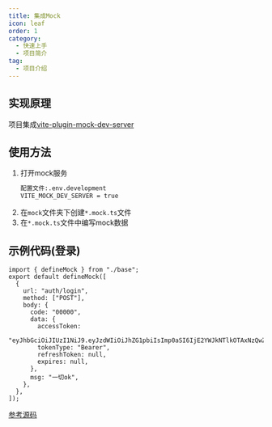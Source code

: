 ```yaml
---
title: 集成Mock
icon: leaf
order: 1
category:
  - 快速上手
  - 项目简介
tag:
  - 项目介绍
---
```

## 实现原理
项目集成[vite-plugin-mock-dev-server](https://vite-plugin-mock-dev-server.netlify.app/guide/usage)
## 使用方法
1. 打开mock服务
   ```bash
   配置文件:.env.development
   VITE_MOCK_DEV_SERVER = true
   ```
2. 在`mock`文件夹下创建`*.mock.ts`文件
3. 在`*.mock.ts`文件中编写mock数据
## 示例代码(登录)
```
import { defineMock } from "./base";
export default defineMock([
  {
    url: "auth/login",
    method: ["POST"],
    body: {
      code: "00000",
      data: {
        accessToken:
          "eyJhbGciOiJIUzI1NiJ9.eyJzdWIiOiJhZG1pbiIsImp0aSI6IjE2YWJkNTlkOTAxNzQwZDliYmI3ZjczODBhZDkyNzNhIiwidXNlcklkIjoyLCJ1c2VybmFtZSI6ImFkbWluIiwiZGVwdElkIjoxLCJkYXRhU2NvcGUiOjEsImF1dGhvcml0aWVzIjpbIlJPTEVfQURNSU4iXSwiZXhwIjoxNjkxMTAzMzgyfQ.P4cuIfmPepl3HuguhMS7NXn5a7IUPpsLbmtA_rHOhHk",
        tokenType: "Bearer",
        refreshToken: null,
        expires: null,
      },
      msg: "一切ok",
    },
  },
]);
```
[参考源码](https://gitee.com/youlaiorg/vue3-element-admin/blob/master/mock/auth.mock.ts)
